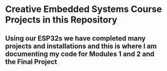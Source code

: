 # Creative Embedded Systems Course Projects in this Repository

## Using our ESP32s we have completed many projects and installations and this is where I am documenting my code for Modules 1 and 2 and the Final Project 
